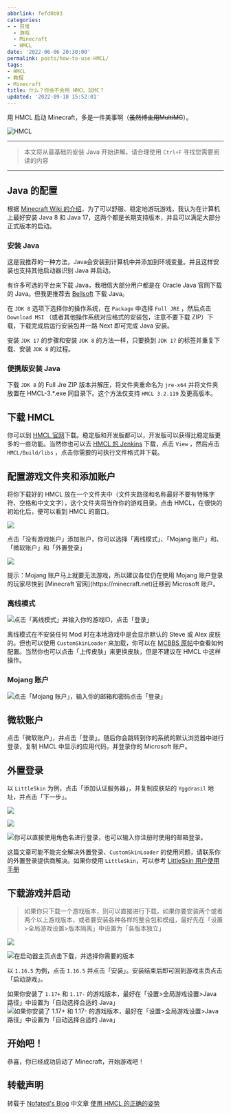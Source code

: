 ```yaml
---
abbrlink: fefd0b93
categories:
- - 日常
  - 游戏
  - Minecraft
  - HMCL
date: '2022-06-06 20:30:00'
permalink: posts/how-to-use-HMCL/
tags:
- HMCL
- 教程
- Minecraft
title: 什么？你会不会用 HMCL 玩MC？
updated: '2022-09-18 15:52:01'
---
```

用 HMCL 启动 Minecraft，多是一件美事啊（~~虽然博主用MultiMC~~）。

![HMCL](https://off.cx/img/HMCL.jpg "HMCL")

<!-- more -->

---

> 本文将从最基础的安装 Java 开始讲解，请合理使用 `Ctrl+F` 寻找您需要阅读的内容

---

## Java 的配置

根据 [Minecraft Wiki 的介绍](https://wiki.biligame.com/mc/Java%E7%89%88#.E8.BD.AF.E4.BB.B6.E9.9C.80.E6.B1.82)，为了可以舒服、稳定地游玩游戏，我认为在计算机上最好安装 Java 8 和 Java 17，这两个都是长期支持版本，并且可以满足大部分正式版本的启动。

### 安装 Java

这是我推荐的一种方法，Java会安装到计算机中并添加到环境变量。并且这样安装也支持其他启动器识别 Java 并启动。

有许多可选的平台来下载 Java，我相信大部分用户都是在 Oracle Java 官网下载的 Java。但我更推荐去 [Bellsoft](https://bell-sw.com/pages/downloads/) 下载 Java。

在 `JDK 8` 选项下选择你的操作系统，在 `Package` 中选择 `Full JRE` ，然后点击 `Download MSI` （或者其他操作系统对应格式的安装包，注意不要下载 ZIP）下载，下载完成后运行安装包并一路 Next 即可完成 Java 安装。

安装 `JDK 17` 的步骤和安装 `JDK 8` 的方法一样，只要换到 `JDK 17` 的标签并重复下载、安装 `JDK 8` 的过程。

### 便携版安装 Java

下载 `JDK 8` 的 Full Jre ZIP 版本并解压，将文件夹重命名为 `jre-x64` 并将文件夹放置在 HMCL-3.*.exe 同目录下。这个方法仅支持 `HMCL 3.2.119` 及更高版本。

## 下载 HMCL

你可以到 [HMCL 官网](https://hmcl.huangyuhui.net/download/)下载。稳定版和开发版都可以，开发版可以获得比稳定版更多的一些功能。当然你也可以去 [HMCL 的 Jenkins](http://ci.huangyuhui.net/job/HMCL/) 下载，点击 `View` ，然后点击 `HMCL/Build/libs` ，点击你需要的可执行文件格式并下载。

## 配置游戏文件夹和添加账户

将你下载好的 HMCL 放在一个文件夹中（文件夹路径和名称最好不要有特殊字符、空格和中文文字），这个文件夹将当作你的游戏目录。点击 HMCL，在很快的初始化后，便可以看到 HMCL 的窗口。

![](https://pic.rmb.bdstatic.com/bjh/d08152093e341e87130f77fae210b0dc.png)

点击「没有游戏帐户」添加账户，你可以选择「离线模式」、「Mojang 账户」和、「微软账户」和「外置登录」

![](https://pic.rmb.bdstatic.com/bjh/53406e28cff59f7f91a0ce89be7a4989.png)

<article class="message is-info"><div class="message-body">
提示：Mojang 账户马上就要无法游戏，所以建议各位仍在使用 Mojang 账户登录的玩家尽快到 [Minecraft 官网](https://minecraft.net)迁移到 Microsoft 账户。
</div></article>

### 离线模式

![点击「离线模式」并输入你的游戏ID，点击「登录」](https://pic.rmb.bdstatic.com/bjh/429b5dd14adcb75b7dccb022bc125d90.png)

离线模式在不安装任何 Mod 时在本地游戏中是会显示默认的 Steve 或 Alex 皮肤的。但也可以使用 `CustomSkinLoader` 来加载，你可以在 [MCBBS 原帖](https://www.mcbbs.net/thread-269807-1-1.html)中查看如何配置。当然你也可以点击「上传皮肤」来更换皮肤，但是不建议在 HMCL 中这样操作。

### Mojang 账户

![点击「Mojang 账户」，输入你的邮箱和密码点击「登录」](https://pic.rmb.bdstatic.com/bjh/9037fb15ab14163cc3a8e0b4d88e0af6.png)

## 微软账户

点击「微软账户」，并点击「登录」。随后你会跳转到你的系统的默认浏览器中进行登录，复制 HMCL 中显示的应用代码，并登录你的 Microsoft 账户。

## 外置登录

以 `LittleSkin` 为例，点击「添加认证服务器」，并复制皮肤站的 `Yggdrasil` 地址，并点击「下一步」。

![](https://pic.rmb.bdstatic.com/bjh/a888ac2f11e6aeead9c5a0f7fcc0ce20.png)

![](https://pic.rmb.bdstatic.com/bjh/7e1cffff886342e6cdc074adca9055bf.png)

![你可以直接使用角色名进行登录，也可以输入你注册时使用的邮箱登录。](https://pic.rmb.bdstatic.com/bjh/4060043ffa149d1ad0de23e6c4b0d6ac.png)

这篇文章可能不能完全解决外置登录、`CustomSkinLoader` 的使用问题，请联系你的外置登录提供商解决。如果你使用 `LittleSkin`，可以参考 [LittleSkin 用户使用手册](https://manual.littlesk.in/)

## 下载游戏并启动

> 如果你只下载一个游戏版本，则可以直接进行下载，如果你要安装两个或者两个以上游戏版本，或者要安装各种各样的整合包和模组，最好先在「设置>全局游戏设置>版本隔离」中设置为「各版本独立」

![](https://pic.rmb.bdstatic.com/bjh/25fe5e20182494aad0aec060ad45fd41.png)

![在启动器主页点击下载，并选择你需要的版本](https://pic.rmb.bdstatic.com/bjh/c528dc4624426cc8ee512f840216442a.png)

以 `1.16.5` 为例，点击 `1.16.5` 并点击「安装」。安装结束后即可回到游戏主页点击「启动游戏」。

如果你安装了 `1.17+` 和 `1.17-` 的游戏版本，最好在「设置>全局游戏设置>Java 路径」中设置为「自动选择合适的 Java」
![如果你安装了 `1.17+` 和 `1.17-` 的游戏版本，最好在「设置>全局游戏设置>Java 路径」中设置为「自动选择合适的 Java」](https://pic.rmb.bdstatic.com/bjh/b65fe2641a34e58a28f8b482015081ee.png "如果你安装了 `1.17+` 和 `1.17-` 的游戏版本，最好在「设置>全局游戏设置>Java 路径」中设置为「自动选择合适的 Java」")

## 开始吧！

恭喜，你已经成功启动了 Minecraft，开始游戏吧！

## 转载声明

转载于 [Nofated's Blog](https://blog.nofated.win/ "Nofated's Blog") 中文章 [使用 HMCL 的正确的姿势](https://blog.nofated.win/2022/02/18/how-to-use-HMCL/)